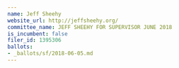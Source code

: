 ```yaml
---
name: Jeff Sheehy
website_url: http://jeffsheehy.org/
committee_name: JEFF SHEEHY FOR SUPERVISOR JUNE 2018
is_incumbent: false
filer_id: 1395306
ballots:
- _ballots/sf/2018-06-05.md
---
```

